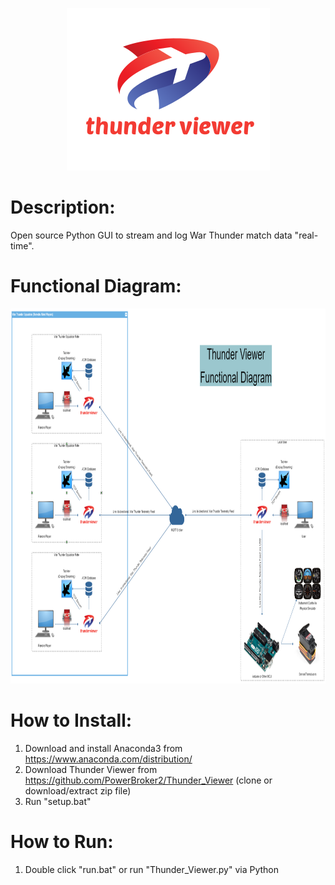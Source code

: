 <p align="center">
  <img width="325" height="260" src="https://github.com/PowerBroker2/Thunder_Viewer/blob/master/logo.png">
</p>

# Description:
Open source Python GUI to stream and log War Thunder match data "real-time".

# Functional Diagram:
<p align="center">
  <img width="1981" height="600" src="https://github.com/PowerBroker2/Thunder_Viewer/blob/master/Thunder_Viewer_Functional_Diagram.png">
</p>

# How to Install:
1. Download and install Anaconda3 from https://www.anaconda.com/distribution/
2. Download Thunder Viewer from https://github.com/PowerBroker2/Thunder_Viewer (clone or download/extract zip file)
3. Run "setup.bat"

# How to Run:
1. Double click "run.bat" or run "Thunder_Viewer.py" via Python

